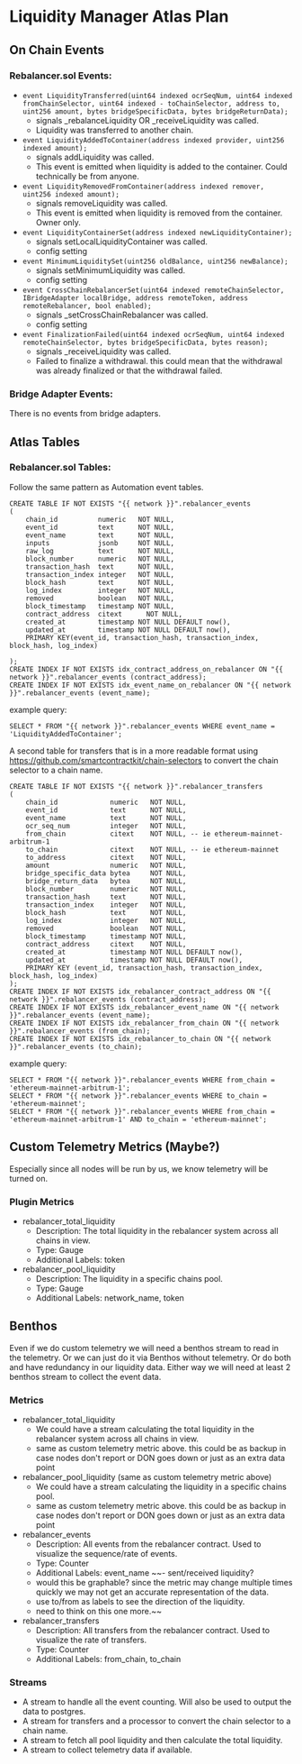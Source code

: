 # Liquidity Manager Atlas Plan

## On Chain Events

### Rebalancer.sol Events:
- `event LiquidityTransferred(uint64 indexed ocrSeqNum, uint64 indexed fromChainSelector, uint64 indexed - toChainSelector, address to, uint256 amount, bytes bridgeSpecificData, bytes bridgeReturnData);`
  - signals _rebalanceLiquidity OR _receiveLiquidity was called.
  - Liquidity was transferred to another chain.  
- `event LiquidityAddedToContainer(address indexed provider, uint256 indexed amount);`
  - signals addLiquidity was called. 
  - This event is emitted when liquidity is added to the container. Could technically be from anyone.
- `event LiquidityRemovedFromContainer(address indexed remover, uint256 indexed amount);`
  - signals removeLiquidity was called. 
  - This event is emitted when liquidity is removed from the container. Owner only.
- `event LiquidityContainerSet(address indexed newLiquidityContainer);`
  - signals setLocalLiquidityContainer was called.
  - config setting
- `event MinimumLiquiditySet(uint256 oldBalance, uint256 newBalance);`
  - signals setMinimumLiquidity was called.
  - config setting
- `event CrossChainRebalancerSet(uint64 indexed remoteChainSelector, IBridgeAdapter localBridge, address remoteToken, address remoteRebalancer, bool enabled);`
  - signals _setCrossChainRebalancer was called.
  - config setting
- `event FinalizationFailed(uint64 indexed ocrSeqNum, uint64 indexed remoteChainSelector, bytes bridgeSpecificData, bytes reason);`
  - signals _receiveLiquidity was called.
  - Failed to finalize a withdrawal. this could mean that the withdrawal was already finalized or that the withdrawal failed.


### Bridge Adapter Events:
There is no events from bridge adapters.

## Atlas Tables

### Rebalancer.sol Tables:

Follow the same pattern as Automation event tables.
```postgresql
CREATE TABLE IF NOT EXISTS "{{ network }}".rebalancer_events
(
    chain_id          numeric   NOT NULL,
    event_id          text      NOT NULL,
    event_name        text      NOT NULL,
    inputs            jsonb     NOT NULL,
    raw_log           text      NOT NULL,
    block_number      numeric   NOT NULL,
    transaction_hash  text      NOT NULL,
    transaction_index integer   NOT NULL,
    block_hash        text      NOT NULL,
    log_index         integer   NOT NULL,
    removed           boolean   NOT NULL,
    block_timestamp   timestamp NOT NULL,
    contract_address  citext      NOT NULL,
    created_at        timestamp NOT NULL DEFAULT now(),
    updated_at        timestamp NOT NULL DEFAULT now(),
    PRIMARY KEY(event_id, transaction_hash, transaction_index, block_hash, log_index)

);
CREATE INDEX IF NOT EXISTS idx_contract_address_on_rebalancer ON "{{ network }}".rebalancer_events (contract_address);
CREATE INDEX IF NOT EXISTS idx_event_name_on_rebalancer ON "{{ network }}".rebalancer_events (event_name);
```

example query:
```postgresql
SELECT * FROM "{{ network }}".rebalancer_events WHERE event_name = 'LiquidityAddedToContainer';
```

A second table for transfers that is in a more readable format using https://github.com/smartcontractkit/chain-selectors to convert the chain selector to a chain name.
```postgresql
CREATE TABLE IF NOT EXISTS "{{ network }}".rebalancer_transfers
(
    chain_id             numeric   NOT NULL,
    event_id             text      NOT NULL,
    event_name           text      NOT NULL,
    ocr_seq_num          integer   NOT NULL,
    from_chain           citext    NOT NULL, -- ie ethereum-mainnet-arbitrum-1
    to_chain             citext    NOT NULL, -- ie ethereum-mainnet
    to_address           citext    NOT NULL,
    amount               numeric   NOT NULL,
    bridge_specific_data bytea     NOT NULL,
    bridge_return_data   bytea     NOT NULL,
    block_number         numeric   NOT NULL,
    transaction_hash     text      NOT NULL,
    transaction_index    integer   NOT NULL,
    block_hash           text      NOT NULL,
    log_index            integer   NOT NULL,
    removed              boolean   NOT NULL,
    block_timestamp      timestamp NOT NULL,
    contract_address     citext    NOT NULL,
    created_at           timestamp NOT NULL DEFAULT now(),
    updated_at           timestamp NOT NULL DEFAULT now(),
    PRIMARY KEY (event_id, transaction_hash, transaction_index, block_hash, log_index)
);
CREATE INDEX IF NOT EXISTS idx_rebalancer_contract_address ON "{{ network }}".rebalancer_events (contract_address);
CREATE INDEX IF NOT EXISTS idx_rebalancer_event_name ON "{{ network }}".rebalancer_events (event_name);
CREATE INDEX IF NOT EXISTS idx_rebalancer_from_chain ON "{{ network }}".rebalancer_events (from_chain);
CREATE INDEX IF NOT EXISTS idx_rebalancer_to_chain ON "{{ network }}".rebalancer_events (to_chain);
```

example query:
```postgresql
SELECT * FROM "{{ network }}".rebalancer_events WHERE from_chain = 'ethereum-mainnet-arbitrum-1';
SELECT * FROM "{{ network }}".rebalancer_events WHERE to_chain = 'ethereum-mainnet';
SELECT * FROM "{{ network }}".rebalancer_events WHERE from_chain = 'ethereum-mainnet-arbitrum-1' AND to_chain = 'ethereum-mainnet';
```

## Custom Telemetry Metrics (Maybe?)
Especially since all nodes will be run by us, we know telemetry will be turned on.

### Plugin Metrics
- rebalancer_total_liquidity
  - Description: The total liquidity in the rebalancer system across all chains in view.
  - Type: Gauge
  - Additional Labels: token
- rebalancer_pool_liquidity
  - Description: The liquidity in a specific chains pool.
  - Type: Gauge
  - Additional Labels: network_name, token

## Benthos
Even if we do custom telemetry we will need a benthos stream to read in the telemetry. Or we can just do it via Benthos without telemetry. Or do both and have redundancy in our liquidity data. Either way we will need at least 2 benthos stream to collect the event data.

### Metrics
- rebalancer_total_liquidity
  - We could have a stream calculating the total liquidity in the rebalancer system across all chains in view.
  - same as custom telemetry metric above. this could be as backup in case nodes don't report or DON goes down or just as an extra data point
- rebalancer_pool_liquidity (same as custom telemetry metric above)
  - We could have a stream calculating the liquidity in a specific chains pool.
  - same as custom telemetry metric above. this could be as backup in case nodes don't report or DON goes down or just as an extra data point
- rebalancer_events
  - Description: All events from the rebalancer contract. Used to visualize the sequence/rate of events.
  - Type: Counter
  - Additional Labels: event_name
~~- sent/received liquidity?
  - would this be graphable? since the metric may change multiple times quickly we may not get an accurate representation of the data.
  - use to/from as labels to see the direction of the liquidity.
  - need to think on this one more.~~
- rebalancer_transfers
  - Description: All transfers from the rebalancer contract. Used to visualize the rate of transfers.
  - Type: Counter
  - Additional Labels: from_chain, to_chain

### Streams
- A stream to handle all the event counting. Will also be used to output the data to postgres.
- A stream for transfers and a processor to convert the chain selector to a chain name.
- A stream to fetch all pool liquidity and then calculate the total liquidity.
- A stream to collect telemetry data if available.
